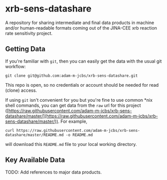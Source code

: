 # xrb-sens-datashare
A repository for sharing intermediate and final data products in machine and/or human-readable formats coming out of the JINA-CEE xrb reaction rate sensitivity project.

## Getting Data

If you're familiar with `git`, then you can easily get the data with the usual git workflow:

```
git clone git@github.com:adam-m-jcbs/xrb-sens-datashare.git
```

This repo is open, so no credentials or account should be needed for read (clone) access.

If using `git` isn't convenient for you but you're fine to use common \*nix shell commands, you can get data from the `raw` url for this project ([https://raw.githubusercontent.com/adam-m-jcbs/xrb-sens-datashare/master/](https://raw.githubusercontent.com/adam-m-jcbs/xrb-sens-datashare/master/)).  For example,

```
curl https://raw.githubusercontent.com/adam-m-jcbs/xrb-sens-datashare/master/README.md -o README.md
```
will download this `README.md` file to your local working directory.

## Key Available Data

TODO: Add references to major data products.
